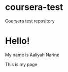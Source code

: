 # coursera-test
Coursera test repository
<!DOCTYPE html>
<html>
<body>
<h1>Hello!</h1>
<p>My name is Aaliyah Narine</p>
<p>This is my page<p>
</body>
</html>